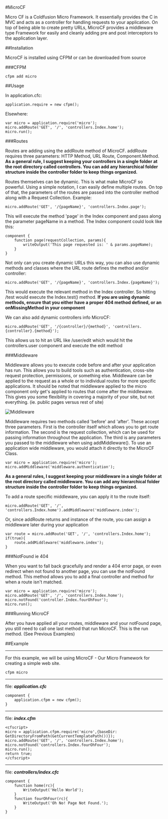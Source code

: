 #MicroCF

Micro CF is a Coldfusion Micro Framework.  It essentially provides the C in MVC and acts as a controller for handling requests to your application.  On top of being able to create pretty URLs, MicroCF provides a middleware type Framework for easily and cleanly adding pre and post interceptors to the application layer.

##Installation

MicroCF is installed using CFPM or can be downloaded from source

###CFPM

    cfpm add micro

##Usage

In application.cfc:

    application.require = new cfpm();

Elsewhere:

    var micro = application.require('micro');
    micro.addRoute('GET', '/', 'controllers.Index.home');
    micro.run();

###Routes

Routes are adding using the addRoute method of MicroCF.  addRoute requires three parameters: HTTP Method, URL Route, Component.Method.  __As a general rule, I suggest keeping your controllers in a single folder at the root directory called controllers.  You can add any hierarchical folder structure inside the controller folder to keep things organized.__

Routes themselves can be dynamic.  This is what make MicroCF so powerful.  Using a simple notation, I can easily define multiple routes.  On top of that, the parameters of the routes are passed into the controller method along with a Request Collection.  Example:

    micro.addRoute('GET', '/{pageName}', 'controllers.Index.page');

This will execute the method 'page' in the Index component and pass along the parameter pageName in a method.  The Index component could look like this:

    component {
        function page(requestCollection, params){
            writeOutput('This page requested is: ' & params.pageName);
        }
    }

Not only can you create dynamic URLs this way, you can also use dynamic methods and classes where the URL route defines the method and/or controller:

    micro.addRoute('GET', '/{pageName}', 'controllers.Index.{pageName}');

This would execute the relevant method in the Index controller.  So hitting /test would execute the Index.test() method.  **If you are using dynamic methods, ensure that you either have a proper 404 method defined, or an onMissingMethod in your component**

We can also add dynamic controllers info MicroCF:

    micro.addRoute('GET', '/{controller}/{method}', 'controllers.{controller}.{method}');

This allows us to hit an URL like /user/edit which would hit the controllers.user component and execute the edit method

###Middleware

Middleware allows you to execute code before and after your application has run.  This allows you to build tools such as authentication, cross-site request protection, permissions, or something else.  Middleware can be applied to the request as a whole or to individual routes for more specific applications. It should be noted that middleware applied to the micro component only get's applied to routes that come after the middleware.  This gives you some flexibility in covering a majority of your site, but not everything. (ie. public pages versus rest of site)

![Middleware](http://www.slimframework.com/docs/images/middleware.png)

Middleware requires two methods called 'before' and 'after'.  These accept three parameters. First is the controller itself which allows you to get route information.  The second is the request collection, which can be used for passing information throughout the application.  The third is any parameters you passed to the middleware when using addMiddleware().  To use an application wide middleware, you would attach it directly to the MicroCF Class.

    var micro = application.require('micro');
    micro.addMiddleware('middleware.authentication');

__As a general rules, I suggest keeping your middleware in a single folder at the root directory called middleware.  You can add any hierarchical folder structure inside the controller folder to keep things organized.__

To add a route specific middleware, you can apply it to the route itself:

    micro.addRoute('GET', '/', 'controllers.Index.home').addMiddleware('middleware.index');

Or, since addRoute returns and instance of the route, you can assign a middleware later during your application

    var route = micro.addRoute('GET', '/', 'controllers.Index.home');
    if(true){
        route.addMiddleware('middleware.index');
    }

###NotFound ie 404

When you want to fall back gracefully and render a 404 error page, or even redirect when not found to another page, you can use the notFound method.  This method allows you to add a final controller and method for when a route isn't matched.

    var micro = application.require('micro');
    micro.addRoute('GET', '/', 'controllers.Index.home');
    micro.notFound('controller.Index.fourOhFour');
    micro.run();

###Running MicroCF

After you have applied all your routes, middleware and your notFound page, you still need to call one last method that run MicroCF.  This is the run method. (See Previous Examples)

##Example



-----

For this example, we will be using MicroCF - Our Micro Framework for creating a simple web site.

    cfpm micro

-----

file: ***application.cfc***

    component {
        application.cfpm = new cfpm();
    }

-----

file: ***index.cfm***

    <cfscript>
    micro = application.cfpm.require('micro',{baseDir: GetDirectoryFromPath(GetCurrentTemplatePath())});
    micro.addRoute('GET', '/', 'controllers.Index.home');
    micro.notFound('controllers.Index.fourOhFour');
    micro.run();
    return true;
    </cfscript>

-----

file: ***controllers/index.cfc***

    component {
        function home(rc){
            WriteOutput('Hello World');
        }
        function fourOhFour(rc){
            WriteOutput('Oh No! Page Not Found.');
        }
    }

